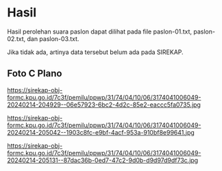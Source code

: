 # Hasil

Hasil perolehan suara paslon dapat dilihat pada file paslon-01.txt, paslon-02.txt, dan paslon-03.txt.

Jika tidak ada, artinya data tersebut belum ada pada SIREKAP.

## Foto C Plano

https://sirekap-obj-formc.kpu.go.id/7c3f/pemilu/ppwp/31/74/04/10/06/3174041006049-20240214-204929--06e57923-6bc2-4d2c-85e2-eaccc5fa0735.jpg

https://sirekap-obj-formc.kpu.go.id/7c3f/pemilu/ppwp/31/74/04/10/06/3174041006049-20240214-205042--1903c8fc-e9bf-4acf-953a-910bf8e99641.jpg

https://sirekap-obj-formc.kpu.go.id/7c3f/pemilu/ppwp/31/74/04/10/06/3174041006049-20240214-205131--87dac36b-0ed7-47c2-9d0b-d9d97d9df73c.jpg
